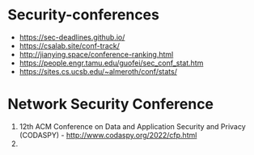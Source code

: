 # Security-conferences

* https://sec-deadlines.github.io/
* https://csalab.site/conf-track/
* http://jianying.space/conference-ranking.html
* https://people.engr.tamu.edu/guofei/sec_conf_stat.htm
* https://sites.cs.ucsb.edu/~almeroth/conf/stats/

# Network Security Conference

1. 12th ACM Conference on Data and Application Security and Privacy (CODASPY) - http://www.codaspy.org/2022/cfp.html
2. 
